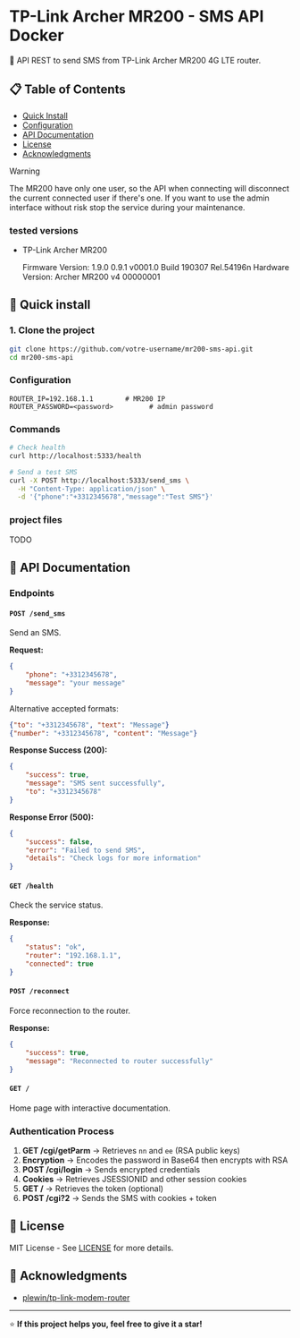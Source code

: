 # TP-Link Archer MR200 - SMS API Docker

🚀 API REST to send SMS from TP-Link Archer MR200 4G LTE router.

## 📋 Table of Contents

- [Quick Install](#quick-install)
- [Configuration](#configuration)
- [API Documentation](#api-documentation)
- [License](#license)
- [Acknowledgments](#acknowledgments)

> [!Warning]  
> The MR200 have only one user, so the API when connecting will disconnect the current connected user if there's one. If you want to use the admin interface without risk stop the service during your maintenance.

### tested versions

- TP-Link Archer MR200 
 
  Firmware Version: 1.9.0 0.9.1 v0001.0 Build 190307 Rel.54196n
  Hardware Version: Archer MR200 v4 00000001

## 🚀 Quick install

### 1. Clone the project

```bash
git clone https://github.com/votre-username/mr200-sms-api.git
cd mr200-sms-api
```

### Configuration

```env
ROUTER_IP=192.168.1.1        # MR200 IP
ROUTER_PASSWORD=<password>         # admin password
```


### Commands

```bash
# Check health
curl http://localhost:5333/health

# Send a test SMS
curl -X POST http://localhost:5333/send_sms \
  -H "Content-Type: application/json" \
  -d '{"phone":"+3312345678","message":"Test SMS"}'
```

### project files

TODO


## 📖 API Documentation

### Endpoints

#### `POST /send_sms`

Send an SMS.

**Request:**
```json
{
    "phone": "+3312345678",
    "message": "your message"
}
```

Alternative accepted formats:
```json
{"to": "+3312345678", "text": "Message"}
{"number": "+3312345678", "content": "Message"}
```

**Response Success (200):**
```json
{
    "success": true,
    "message": "SMS sent successfully",
    "to": "+3312345678"
}
```

**Response Error (500):**
```json
{
    "success": false,
    "error": "Failed to send SMS",
    "details": "Check logs for more information"
}
```

#### `GET /health`

Check the service status.

**Response:**
```json
{
    "status": "ok",
    "router": "192.168.1.1",
    "connected": true
}
```

#### `POST /reconnect`

Force reconnection to the router.

**Response:**
```json
{
    "success": true,
    "message": "Reconnected to router successfully"
}
```

#### `GET /`

Home page with interactive documentation.

### Authentication Process

1. **GET /cgi/getParm** → Retrieves `nn` and `ee` (RSA public keys)
2. **Encryption** → Encodes the password in Base64 then encrypts with RSA
3. **POST /cgi/login** → Sends encrypted credentials
4. **Cookies** → Retrieves JSESSIONID and other session cookies
5. **GET /** → Retrieves the token (optional)
6. **POST /cgi?2** → Sends the SMS with cookies + token


## 📝 License

MIT License - See [LICENSE](LICENSE) for more details.

## 👏 Acknowledgments

- [plewin/tp-link-modem-router](https://github.com/plewin/tp-link-modem-router)

---

⭐ **If this project helps you, feel free to give it a star!**
